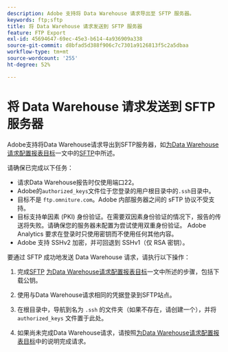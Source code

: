 ```yaml
---
description: Adobe 支持将 Data Warehouse 请求导出至 SFTP 服务器。
keywords: ftp;sftp
title: 将 Data Warehouse 请求发送到 SFTP 服务器
feature: FTP Export
exl-id: 45694647-69ec-45e3-b614-4a936909a338
source-git-commit: d8bfad5d388f906c7c7301a9126813f5c2a5dbaa
workflow-type: tm+mt
source-wordcount: '255'
ht-degree: 52%

---
```


# 将 Data Warehouse 请求发送到 SFTP 服务器

Adobe支持将Data Warehouse请求导出到SFTP服务器，如[为Data Warehouse请求配置报表目标](/help/export/data-warehouse/create-request/dw-request-report-destinations.md)一文中的[SFTP](/help/export/data-warehouse/create-request/dw-request-report-destinations.md#sftp)中所述。

请确保已完成以下任务：

* 请求Data Warehouse报告时仅使用端口22。
* Adobe的`authorized_keys`文件位于您登录的用户根目录中的`.ssh`目录中。
* 目标不是 `ftp.omniture.com`。Adobe 内部服务器之间的 sFTP 协议不受支持。
* 目标支持单因素 (PKI) 身份验证。在需要双因素身份验证的情况下，报告的传送将失败。请确保您的服务器未配置为尝试使用双重身份验证。 Adobe Analytics 要求在登录时只使用密钥而不使用任何其他内容。
* Adobe 支持 SSHv2 加密，并可回退到 SSHv1（仅 RSA 密钥）。

要通过 SFTP 成功地发送 Data Warehouse 请求，请执行以下操作：

1. 完成[SFTP](/help/export/data-warehouse/create-request/dw-request-report-destinations.md#sftp) [为Data Warehouse请求配置报表目标](/help/export/data-warehouse/create-request/dw-request-report-destinations.md)一文中所述的步骤，包括下载公钥。
1. 使用与Data Warehouse请求相同的凭据登录到SFTP站点。
1. 在根目录中，导航到名为 `.ssh` 的文件夹（如果不存在，请创建一个），并将 `authorized_keys` 文件置于此处。

1. 如果尚未完成Data Warehouse请求，请按照[为Data Warehouse请求配置报表目标](/help/export/data-warehouse/create-request/dw-request-report-destinations.md)中的说明完成请求。
